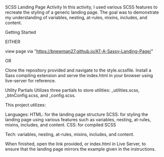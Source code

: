 SCSS Landing Page Activity
In this activity, I used various SCSS features to recreate the styling of a generic landing page. The goal was to demonstrate my understanding of variables, nesting, at-rules, mixins, includes, and content.

Getting Started

EITHER 

view page via "https://bnewman27.github.io/AT-A-Sassy-Landing-Page/"

OR

Clone the repository provided and navigate to the style.scssfile. 
Install a Sass compiling extension and serve the index.html
in your browser using live-server for reference.

Utility Partials
Utilizes three partials to store utilities: 
_utilities.scss, 
_btnConfig.scss,
 and 
_config.scss.


This project utilizes:

Languages:
HTML: for the landing page structure
SCSS: for styling the landing page using various features such as variables, nesting, at-rules, mixins, includes, and content.
CSS: for compiled SCSS

Tech:
variables, nesting, at-rules, mixins, includes, and content.

When finished, open the link provided, or index.html in Live Server, to ensure that the landing page mirrors the example given in the instructions.